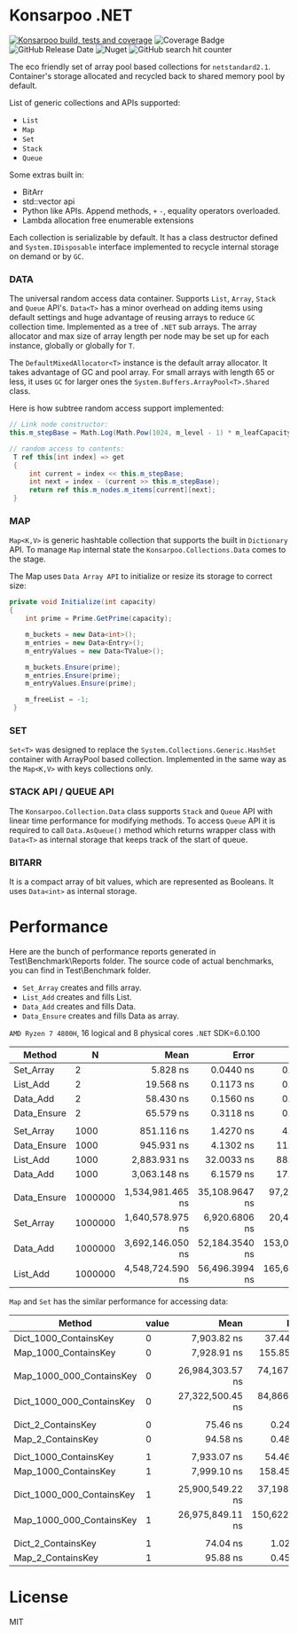 ﻿# Konsarpoo .NET  

[![Konsarpoo build, tests and coverage](https://github.com/CostaBru/Konsarpoo/actions/workflows/dotnet.yml/badge.svg)](https://github.com/CostaBru/Konsarpoo/actions/workflows/dotnet.yml) ![Coverage Badge](https://img.shields.io/endpoint?url=https://gist.githubusercontent.com/CostaBru/53438eb82c2cc9b70de34df4f14a7072/raw/Konsarpoo__head.json) ![GitHub Release Date](https://img.shields.io/github/release-date/CostaBru/Konsarpoo) ![Nuget](https://img.shields.io/nuget/dt/Konsarpoo)  ![GitHub search hit counter](https://img.shields.io/github/search/CostaBru/Konsarpoo/goto)

The eco friendly set of array pool based collections for ``netstandard2.1``. Container's storage allocated and recycled back to shared memory pool by default. 

List of generic collections and APIs supported:

- ``List``
- ``Map``
- ``Set``
- ``Stack``
- ``Queue``

Some extras built in:
- BitArr
- std::vector api
- Python like APIs. Append methods, ``+`` ``-``, equality operators overloaded.
- Lambda allocation free enumerable extensions

Each collection is serializable by default. It has a class destructor defined and ``System.IDisposable`` interface implemented to recycle internal storage on demand or by ``GC``. 

### DATA  

The universal random access data container. Supports ``List``, ``Array``, ``Stack`` and ``Queue`` API's. ``Data<T>`` has a minor overhead on adding items using default settings and huge advantage of reusing arrays to reduce ``GC`` collection time.
Implemented as a tree of ``.NET`` sub arrays. The array allocator and max size of array length per node may be set up for each instance, globally or globally for ``T``.

The ``DefaultMixedAllocator<T>`` instance is the default array allocator. It takes advantage of GC and pool array. For small arrays with length 65 or less, it uses ``GC`` for larger ones the ``System.Buffers.ArrayPool<T>.Shared`` class.

Here is how subtree random access support implemented:
```csharp
// Link node constructor:
this.m_stepBase = Math.Log(Math.Pow(1024, m_level - 1) * m_leafCapacity, 2);

// random access to contents:
 T ref this[int index] => get
 {
     int current = index << this.m_stepBase;
     int next = index - (current >> this.m_stepBase);
     return ref this.m_nodes.m_items[current][next];
 }
```

### MAP

``Map<K,V>`` is generic hashtable collection that supports the built in ``Dictionary`` API. To manage ``Map`` internal state the ``Konsarpoo.Collections.Data`` comes to the stage.  

The Map uses ``Data Array API`` to initialize or resize its storage to correct size:

```csharp
private void Initialize(int capacity)
{
    int prime = Prime.GetPrime(capacity);

    m_buckets = new Data<int>();
    m_entries = new Data<Entry>();
    m_entryValues = new Data<TValue>();

    m_buckets.Ensure(prime);
    m_entries.Ensure(prime);
    m_entryValues.Ensure(prime);

    m_freeList = -1;
 }
```

### SET

``Set<T>`` was designed to replace the ``System.Collections.Generic.HashSet`` container with ArrayPool based collection. Implemented in the same way as the ``Map<K,V>`` with keys collections only.

### STACK API / QUEUE API

The ``Konsarpoo.Collection.Data`` class supports ``Stack`` and ``Queue`` API with linear time performance for modifying methods. To access ``Queue`` API it is required to call ``Data.AsQueue()`` method which returns wrapper class with ``Data<T>`` as internal storage that keeps track of the start of queue.

### BITARR

It is a compact array of bit values, which are represented as Booleans. It uses ``Data<int>`` as internal storage.

# Performance

Here are the bunch of performance reports generated in Test\Benchmark\Reports folder. The source code of actual benchmarks, you can find in Test\Benchmark folder.

- ``Set_Array`` creates and fills array.
- ``List_Add`` creates and fills List.
- ``Data_Add`` creates and fills Data.
- ``Data_Ensure`` creates and fills Data as array.

``AMD Ryzen 7 4800H``, 16 logical and 8 physical cores ``.NET`` SDK=6.0.100

|      Method |       N |             Mean |          Error |          StdDev |           Median | Ratio | RatioSD |     Gen 0 |     Gen 1 |     Gen 2 |   Allocated |
|------------ |-------- |-----------------:|---------------:|----------------:|-----------------:|------:|--------:|----------:|----------:|----------:|------------:|
|   Set_Array |       2 |         5.828 ns |      0.0440 ns |       0.1290 ns |         5.843 ns |  0.30 |    0.01 |    0.0153 |         - |         - |        32 B |
|    List_Add |       2 |        19.568 ns |      0.1173 ns |       0.3328 ns |        19.481 ns |  1.00 |    0.00 |    0.0344 |         - |         - |        72 B |
|    Data_Add |       2 |        58.430 ns |      0.1560 ns |       0.4476 ns |        58.389 ns |  2.99 |    0.06 |    0.0382 |         - |         - |        80 B |
| Data_Ensure |       2 |        65.579 ns |      0.3118 ns |       0.9095 ns |        65.798 ns |  3.35 |    0.08 |    0.0381 |         - |         - |        80 B |
|             |         |                  |                |                 |                  |       |         |           |           |           |             |
|   Set_Array |    1000 |       851.116 ns |      1.4270 ns |       4.0713 ns |       850.757 ns |  0.30 |    0.01 |    1.9226 |         - |         - |     4,024 B |
| Data_Ensure |    1000 |       945.931 ns |      4.1302 ns |      11.3064 ns |       938.021 ns |  0.33 |    0.01 |    0.0572 |         - |         - |       120 B |
|    List_Add |    1000 |     2,883.931 ns |     32.0033 ns |      88.6809 ns |     2,833.490 ns |  1.00 |    0.00 |    4.0207 |         - |         - |     8,424 B |
|    Data_Add |    1000 |     3,063.148 ns |      6.1579 ns |      17.4689 ns |     3,068.149 ns |  1.06 |    0.03 |    0.3510 |         - |         - |       736 B |
|             |         |                  |                |                 |                  |       |         |           |           |           |             |
| Data_Ensure | 1000000 | 1,534,981.465 ns | 35,108.9647 ns |  97,286.7757 ns | 1,513,628.320 ns |  0.34 |    0.03 |         - |         - |         - |       120 B |
|   Set_Array | 1000000 | 1,640,578.975 ns |  6,920.6806 ns |  20,405.7830 ns | 1,646,434.082 ns |  0.36 |    0.01 |  998.0469 |  998.0469 |  998.0469 | 4,000,024 B |
|    Data_Add | 1000000 | 3,692,146.050 ns | 52,184.3540 ns | 153,047.6769 ns | 3,626,142.969 ns |  0.81 |    0.04 |         - |         - |         - |       736 B |
|    List_Add | 1000000 | 4,548,724.590 ns | 56,496.3994 ns | 165,694.1595 ns | 4,592,741.406 ns |  1.00 |    0.00 | 1992.1875 | 1992.1875 | 1992.1875 | 8,389,033 B |

``Map`` and ``Set`` has the similar performance for accessing data:

|                    Method | value |             Mean |          Error |         StdDev | Ratio | RatioSD |
|-------------------------- |------ |-----------------:|---------------:|---------------:|------:|--------:|
|     Dict_1000_ContainsKey |     0 |      7,903.82 ns |      37.446 ns |      35.027 ns |  1.00 |    0.00 |
|      Map_1000_ContainsKey |     0 |      7,928.91 ns |     155.854 ns |     145.786 ns |  1.00 |    0.02 |
|                           |       |                  |                |                |       |         |
|  Map_1000_000_ContainsKey |     0 | 26,984,303.57 ns |  74,167.674 ns |  65,747.711 ns |  0.99 |    0.00 |
| Dict_1000_000_ContainsKey |     0 | 27,322,500.45 ns |  84,866.853 ns |  75,232.255 ns |  1.00 |    0.00 |
|                           |       |                  |                |                |       |         |
|        Dict_2_ContainsKey |     0 |         75.46 ns |       0.240 ns |       0.224 ns |  1.00 |    0.00 |
|         Map_2_ContainsKey |     0 |         94.58 ns |       0.484 ns |       0.452 ns |  1.25 |    0.01 |
|                           |       |                  |                |                |       |         |
|     Dict_1000_ContainsKey |     1 |      7,933.07 ns |      54.466 ns |      50.948 ns |  1.00 |    0.00 |
|      Map_1000_ContainsKey |     1 |      7,999.10 ns |     158.456 ns |     148.220 ns |  1.01 |    0.02 |
|                           |       |                  |                |                |       |         |
| Dict_1000_000_ContainsKey |     1 | 25,900,549.22 ns |  37,198.088 ns |  29,041.820 ns |  1.00 |    0.00 |
|  Map_1000_000_ContainsKey |     1 | 26,975,849.11 ns | 150,622.633 ns | 133,523.041 ns |  1.04 |    0.01 |
|                           |       |                  |                |                |       |         |
|        Dict_2_ContainsKey |     1 |         74.04 ns |       1.020 ns |       0.904 ns |  1.00 |    0.00 |
|         Map_2_ContainsKey |     1 |         95.88 ns |       0.459 ns |       0.430 ns |  1.29 |    0.01 |

# License

MIT